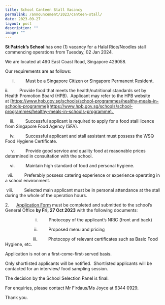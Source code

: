 ```yaml
---
title: School Canteen Stall Vacancy
permalink: /announcement/2023/canteen-stall/
date: 2023-09-27
layout: post
description: ""
image: ""
---
```

**St Patrick’s School** has one (1) vacancy for a Halal Rice/Noodles stall commencing operations from Tuesday, 02 Jan 2024. 

We are located at 490 East Coast Road, Singapore 429058.   

Our requirements are as follows: 

      i.         Must be a Singapore Citizen or Singapore Permanent Resident. 

ii.         Provide food that meets the health/nutritional standards set by Health Promotion Board 
            (HPB).  Applicant may refer to the HPB website at [https://www.hpb.gov.sg/schools/school-programmes/healthy-meals-in-schools-programme](https://www.hpb.gov.sg/schools/school-programmes/healthy-meals-in-schools-programme). 

    iii.         Successful applicant is required to apply for a food stall licence from Singapore Food 
		            Agency (SFA). 

    iv.         Successful applicant and stall assistant must possess the WSQ Food Hygiene Certificate. 

     v.         Provide good service and quality food at reasonable prices determined in consultation 
		             with the school. 

    vi.         Maintain high standard of food and personal hygiene. 

  vii.         Preferably possess catering experience or experience operating in a school environment. 

 viii.         Selected main applicant must be in personal attendance at the stall during the whole of 
               the operation hours. 

2.      [Application Form](https://www.stpatricks.moe.edu.sg/files/announcement/application_for_canteen-stall_in_existing_school.pdf) must be completed and submitted to the school’s General Office **by Fri, 27 Oct 2023** with the following documents: 

                         i.         Photocopy of the applicant’s NRIC (front and back) 

                        ii.         Proposed menu and pricing 

                       iii.         Photocopy of relevant certificates such as Basic Food Hygiene, etc. 

Application is not on a first-come-first-served basis.  

Only shortlisted applicants will be notified.  Shortlisted applicants will be contacted for an interview/ food sampling session. 

The decision by the School Selection Panel is final. 

For enquiries, please contact Mr Firdaus/Ms Joyce at 6344 0929.  

Thank you.